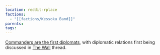 ```yaml
---
location: reddit-rplace
factions:
  - "[[factions/Kessoku Band]]"
parents: 
tags: 
---
```

[Commanders are the first diplomats](https://discord.com/channels/1093664259273130084/1131230952119615600/1131483726510051338), with diplomatic relations first being discussed in [The Wall](https://discord.com/channels/1093664259273130084/1131483323731025991) thread.
